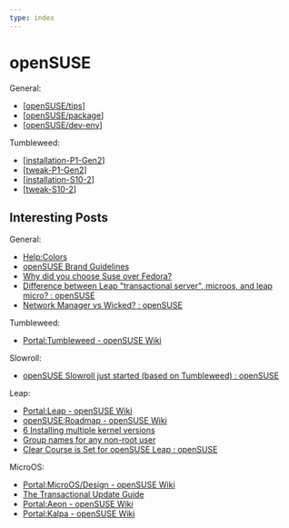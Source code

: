 ```yaml
---
type: index
---
```


# openSUSE

General:

- [[openSUSE/tips]]
- [[openSUSE/package]]
- [[openSUSE/dev-env]]

Tumbleweed:

- [[installation-P1-Gen2]]
- [[tweak-P1-Gen2]]
- [[installation-S10-2]]
- [[tweak-S10-2]]

## Interesting Posts

General:

- [Help:Colors](https://en.opensuse.org/Help:Colors)
- [openSUSE Brand Guidelines](https://opensuse.github.io/branding-guidelines/)
- [Why did you choose Suse over Fedora?](https://www.reddit.com/r/openSUSE/comments/10rk7wn/why_did_you_choose_suse_over_fedora/)
- [Difference between Leap "transactional server", microos, and leap micro? : openSUSE](https://www.reddit.com/r/openSUSE/comments/x81vvs/difference_between_leap_transactional_server/)
- [Network Manager vs Wicked? : openSUSE](https://www.reddit.com/r/openSUSE/comments/138wz5z/network_manager_vs_wicked/)

Tumbleweed:

- [Portal:Tumbleweed - openSUSE Wiki](https://en.opensuse.org/Portal:Tumbleweed)

Slowroll:

- [openSUSE Slowroll just started (based on Tumbleweed) : openSUSE](https://www.reddit.com/r/openSUSE/comments/16fqnoa/opensuse_slowroll_just_started_based_on_tumbleweed/)

Leap:

- [Portal:Leap - openSUSE Wiki](https://en.opensuse.org/Portal:Leap)
- [openSUSE:Roadmap - openSUSE Wiki](https://en.opensuse.org/openSUSE:Roadmap)
- [6 Installing multiple kernel versions](https://doc.opensuse.org/documentation/leap/reference/single-html/book-reference/index.html#cha-tuning-multikernel)
- [Group names for any non-root user](https://forums.opensuse.org/t/group-names-for-any-non-root-user/104835)
- [Clear Course is Set for openSUSE Leap : openSUSE](https://www.reddit.com/r/openSUSE/comments/1977bjw/clear_course_is_set_for_opensuse_leap/)

MicroOS:

- [Portal:MicroOS/Design - openSUSE Wiki](https://en.opensuse.org/Portal:MicroOS/Design)
- [The Transactional Update Guide](https://kubic.opensuse.org/documentation/transactional-update-guide/transactional-update.html)
- [Portal:Aeon - openSUSE Wiki](https://en.opensuse.org/Portal:Aeon)
- [Portal:Kalpa - openSUSE Wiki](https://en.opensuse.org/Portal:Kalpa)

[//begin]: # "Autogenerated link references for markdown compatibility"
[openSUSE/tips]: tips.md "openSUSE Usage Tips"
[openSUSE/package]: package.md "openSUSE Package Management"
[openSUSE/dev-env]: dev-env.md "openSUSE Development Environment"
[installation-P1-Gen2]: installation-P1-Gen2.md "Install openSUSE Tumbleweed on ThinkPad P1 Gen2"
[tweak-P1-Gen2]: tweak-P1-Gen2.md "Tweak openSUSE Tumbleweed on ThinkPad P1 Gen2"
[installation-S10-2]: installation-S10-2.md "Install openSUSE Tumbleweed (20230715) on ideapad S10-2"
[tweak-S10-2]: tweak-S10-2.md "Tweak openSUSE Tumbleweed on ideapad S10-2"
[//end]: # "Autogenerated link references"
